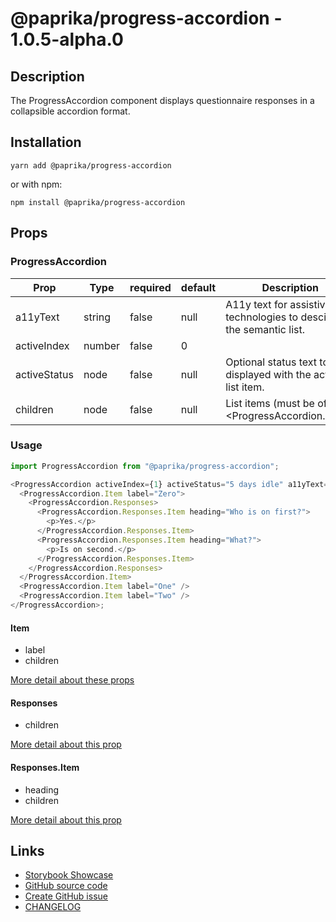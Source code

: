 <!-- start: Autogenerated - do not modify -->

# @paprika/progress-accordion - 1.0.5-alpha.0

## Description

The ProgressAccordion component displays questionnaire responses in a collapsible accordion format.

## Installation

```
yarn add @paprika/progress-accordion
```

or with npm:

```
npm install @paprika/progress-accordion
```

## Props

### ProgressAccordion

| Prop         | Type   | required | default | Description                                                        |
| ------------ | ------ | -------- | ------- | ------------------------------------------------------------------ |
| a11yText     | string | false    | null    | A11y text for assistive technologies to descibe the semantic list. |
| activeIndex  | number | false    | 0       |                                                                    |
| activeStatus | node   | false    | null    | Optional status text to be displayed with the active list item.    |
| children     | node   | false    | null    | List items (must be of type <ProgressAccordion.Item>.              |

<!-- end: Autogenerated - do not modify -->
<!-- content -->

### Usage

```js
import ProgressAccordion from "@paprika/progress-accordion";

<ProgressAccordion activeIndex={1} activeStatus="5 days idle" a11yText="Responses">
  <ProgressAccordion.Item label="Zero">
    <ProgressAccordion.Responses>
      <ProgressAccordion.Responses.Item heading="Who is on first?">
        <p>Yes.</p>
      </ProgressAccordion.Responses.Item>
      <ProgressAccordion.Responses.Item heading="What?">
        <p>Is on second.</p>
      </ProgressAccordion.Responses.Item>
    </ProgressAccordion.Responses>
  </ProgressAccordion.Item>
  <ProgressAccordion.Item label="One" />
  <ProgressAccordion.Item label="Two" />
</ProgressAccordion>;
```

#### Item

- label
- children

[More detail about these props](https://github.com/acl-services/paprika/blob/master/packages/ProgressAccordion/src/components/Item/Item.js)

#### Responses

- children

[More detail about this prop](https://github.com/acl-services/paprika/blob/master/packages/ProgressAccordion/src/components/Responses/Responses.js)

#### Responses.Item

- heading
- children

[More detail about this prop](https://github.com/acl-services/paprika/blob/master/packages/ProgressAccordion/src/components/Responses/Item.js)

<!-- eoContent -->

## Links

- [Storybook Showcase](https://paprika.highbond.com/?path=/story/navigation-progressaccordion--showcase)
- [GitHub source code](https://github.com/acl-services/paprika/tree/master/packages/ProgressAccordion/src)
- [Create GitHub issue](https://github.com/acl-services/paprika/issues/new?label=[]&title=@paprika/progress-accordion%20[help]:%20your%20short%20description&body=%0A%23%20Help%20wanted%0A%0A%23%23%20Please%20write%20your%20question.%0A*A%20clear%20and%20concise%20description%20of%20what%20the%20question%20is*%0A%0A%23%23%20Additional%20context%0A*Add%20any%20other%20context%20or%20screenshots%20about%20your%20question%20here.*%0A)
- [CHANGELOG](https://github.com/acl-services/paprika/tree/master/packages/ProgressAccordion/CHANGELOG.md)
